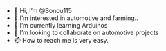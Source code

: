 - 👋 Hi, I’m @Boncu115
- 👀 I’m interested in automotive and farming..
- 🌱 I’m currently learning Arduinos
- 💞️ I’m looking to collaborate on automotive projects
- 📫 How to reach me is very easy. 


<!---
Boncu115/Boncu115 is a ✨ special ✨ repository because its `README.md` (this file) appears on your GitHub profile.
You can click the Preview link to take a look at your changes.
--->
